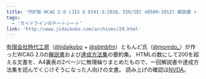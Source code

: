 ```yaml
---
title: 'PDF版 WCAG 2.0 (JIS X 8341-3:2016、ISO/IEC 40500:2012) 解説書 + 達成方法集 要約(HTML+CSS+js 編)'
tags:
  - 'ガイドラインのチートシート'
link: 'http://www.jidaikobo.com/archives/29.html'
---
```


<a href="https://www.jidaikobo.com">有限会社時代工房</a>（<a href="https://twitter.com/jidaikobo">@jidaikobo</a> + <a href="https://twitter.com/sbtnbfm">@sbtnbfm</a>）ともんど氏（<a href="https://twitter.com/momdo_">@momdo_</a>）が作ったWCAG 2.0の<a href="https://waic.jp/docs/UNDERSTANDING-WCAG20/Overview.html">解説書</a>および<a href="https://waic.jp/docs/WCAG-TECHS/Overview.html">達成方法集</a>の要約集。
HTMLの数にして200を超える文書を、A4裏表の2ページに無理繰りまとめたもので、一回解説書や達成方法集を読んでくじけそうになった人向けの文書。
読み上げの確認は<a href="https://www.nvda.jp/">NVDA</a>。
